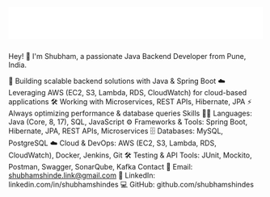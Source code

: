 <h1 align="center"> <img src="https://github.com/shubhamshindes/shubhamshindes/blob/main/name.svg" alt="Shubham Shinde" /> </h1>
Hey! 👋
I'm Shubham, a passionate Java Backend Developer from Pune, India.

🚀 Building scalable backend solutions with Java & Spring Boot
☁️ Leveraging AWS (EC2, S3, Lambda, RDS, CloudWatch) for cloud-based applications
🛠️ Working with Microservices, REST APIs, Hibernate, JPA
⚡ Always optimizing performance & database queries
Skills
👨‍💻 Languages: Java (Core, 8, 17), SQL, JavaScript
⚙️ Frameworks & Tools: Spring Boot, Hibernate, JPA, REST APIs, Microservices
🗄️ Databases: MySQL, PostgreSQL
☁️ Cloud & DevOps: AWS (EC2, S3, Lambda, RDS, CloudWatch), Docker, Jenkins, Git
🛠️ Testing & API Tools: JUnit, Mockito, Postman, Swagger, SonarQube, Kafka
Contact
📩 Email: shubhamshinde.link@gmail.com
🔗 LinkedIn: linkedin.com/in/shubhamshindes
💻 GitHub: github.com/shubhamshindes
